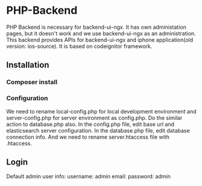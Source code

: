 # PHP-Backend
PHP Backend is necessary for backend-ui-ngx.
It has own administation pages, but it doesn't work and we use backend-ui-ngx as an administration.
This backend provides APIs for backend-ui-ngx and iphone application(old version: ios-source).
It is based on codeignitor framework.

## Installation

### Composer install

### Configuration
We need to rename local-config.php for local development environment and server-config.php for server environment as config.php.
Do the similar action to database.php also.
In the config.php file, edit base url and elasticsearch server configuration.
In the database.php file, edit database connection info.
And we need to rename server.htaccess file with .htaccess.

## Login
Default admin user info:
    username: admin
    email: 
    password: admin